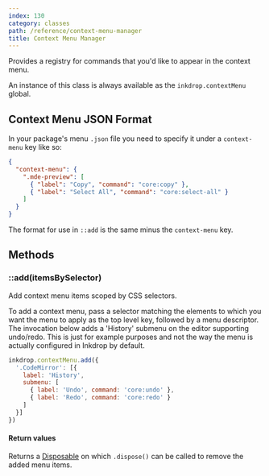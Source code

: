 ```yaml
---
index: 130
category: classes
path: /reference/context-menu-manager
title: Context Menu Manager
---
```


Provides a registry for commands that you'd like to appear in the context menu.

An instance of this class is always available as the `inkdrop.contextMenu` global.

## Context Menu JSON Format

In your package's menu `.json` file you need to specify it under a `context-menu` key like so:

```json
{
  "context-menu": {
    ".mde-preview": [
      { "label": "Copy", "command": "core:copy" },
      { "label": "Select All", "command": "core:select-all" }
    ]
  }
}
```

The format for use in `::add` is the same minus the `context-menu` key.

## Methods

### ::add(itemsBySelector)

Add context menu items scoped by CSS selectors.

To add a context menu, pass a selector matching the elements to which you want the menu to apply as the top level key, followed by a menu descriptor.
The invocation below adds a 'History' submenu on the editor supporting undo/redo.
This is just for example purposes and not the way the menu is actually configured in Inkdrop by default.

```js
inkdrop.contextMenu.add({
  '.CodeMirror': [{
    label: 'History',
    submenu: [
      { label: 'Undo', command: 'core:undo' },
      { label: 'Redo', command: 'core:redo' }
    ]
  }]
})
```

#### Return values

Returns a [Disposable](/reference/disposable) on which `.dispose()` can be called to remove the added menu items.

